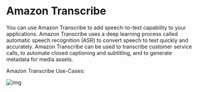 # Amazon Transcribe

You can use Amazon Transcribe to add speech-to-text capability to your applications. Amazon Transcribe uses a deep learning process called automatic speech recognition (ASR) to convert speech to text quickly and accurately. Amazon Transcribe can be used to transcribe customer service calls, to automate closed captioning and subtitling, and to generate metadata for media assets.

Amazon Transcribe Use-Cases:

![img](https://assets-pt.media.datacumulus.com/aws-clf-pt/assets/pt1-q6-i1.jpg)
